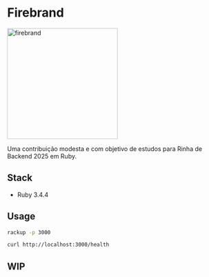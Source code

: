 # Firebrand
<img width="256" height="256" alt="firebrand" src="https://github.com/user-attachments/assets/29b41d11-0401-4449-8659-60a2d8d4bdf0" />

Uma contribuição modesta e com objetivo de estudos para Rinha de Backend 2025 em Ruby.

## Stack

* Ruby 3.4.4

## Usage

```bash
rackup -p 3000

curl http://localhost:3000/health
```

## WIP
